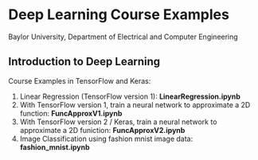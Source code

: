 # Deep Learning Course Examples
Baylor University, Department of Electrical and Computer Engineering

## Introduction to Deep Learning

Course Examples in TensorFlow and Keras:

1. Linear Regression (TensorFlow version 1): **LinearRegression.ipynb**
2. With TensorFlow version 1, train a neural network to approximate a 2D function: **FuncApproxV1.ipynb**
3. With TensorFlow version 2 / Keras, train a neural network to approximate a 2D funiction: **FuncApproxV2.ipynb**
4. Image Classification using fashion mnist image data: **fashion_mnist.ipynb**
